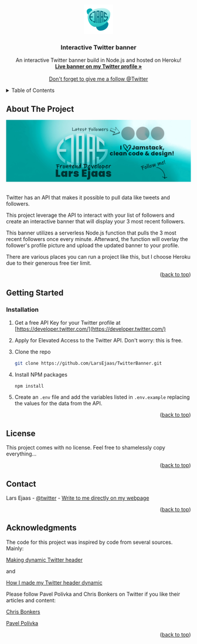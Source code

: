 <div id="top"></div>

<!-- PROJECT LOGO -->
<br />
<div align="center">
  <a href="https://larsEjaas.com/en/">
    <img src="logo.png" alt="Ejaas Logo" width="80" height="80">
  </a>

  <h3 align="center">Interactive Twitter banner</h3>

  <p align="center">
    An interactive Twitter banner build in Node.js and hosted on Heroku!
    <br />
    <a href="https://twitter.com/LarsEjaas"><strong>Live banner on my Twitter profile »</strong></a>
    <br />
    <br />
    <a href="https://twitter.com/LarsEjaas?ref_src=twsrc%5Etfw" class="twitter-follow-button" data-show-count="false">Don't forget to give me a follow @Twitter</a>
  </p>
</div>

<!-- TABLE OF CONTENTS -->
<details>
  <summary>Table of Contents</summary>
  <ol>
    <li>
      <a href="#about-the-project">About The Project</a>
    </li>
    <li>
      <a href="#getting-started">Getting Started</a>
      <ul>
        <li><a href="#installation">Installation</a></li>
      </ul>
    </li>
    <li><a href="#license">License</a></li>
    <li><a href="#contact">Contact</a></li>
    <li><a href="#acknowledgments">Acknowledgments</a></li>
  </ol>
</details>

<!-- ABOUT THE PROJECT -->

## About The Project

[![Product Name Screen Shot][product-screenshot]](1500x500.jpg)
<br />
<br />

Twitter has an API that makes it possible to pull data like tweets and followers.

This project leverage the API to interact with your list of followers and create an interactive banner that will display your 3 most recent followers.

This banner utilizes a serverless Node.js function that pulls the 3 most recent followers once every minute. Afterward, the function will overlay the follower's profile picture and upload the updated banner to your profile.

There are various places you can run a project like this, but I choose Heroku due to their generous free tier limit.

<p align="right">(<a href="#top">back to top</a>)</p>

<!-- GETTING STARTED -->

## Getting Started

### Installation

1. Get a free API Key for your Twitter profile at [https://developer.twitter.com/](https://developer.twitter.com/)

2. Apply for Elevated Access to the Twitter API. Don't worry: this is free.

3. Clone the repo
   ```sh
   git clone https://github.com/LarsEjaas/TwitterBanner.git
   ```
4. Install NPM packages
   ```sh
   npm install
   ```
5. Create an `.env` file and add the variables listed in `.env.example` replacing the values for the data from the API.

<p align="right">(<a href="#top">back to top</a>)</p>

<!-- LICENSE -->

## License

This project comes with no license. Feel free to shamelessly copy everything...

<p align="right">(<a href="#top">back to top</a>)</p>

<!-- CONTACT -->

## Contact

Lars Ejaas - [@twitter](https://twitter.com/larsEjaas) - [Write to me directly on my webpage](https://larsEjaas.com/en/)

<p align="right">(<a href="#top">back to top</a>)</p>

<!-- ACKNOWLEDGMENTS -->

## Acknowledgments

The code for this project was inspired by code from several sources. Mainly:

[Making dynamic Twitter header](https://ppolivka.com/posts/dynamic-twitter-header)

and

[How I made my Twitter header dynamic](https://daily-dev-tips.com/posts/how-i-made-my-twitter-header-dynamic/)

Please follow Pavel Polívka and Chris Bonkers on Twitter if you like their articles and content:

[Chris Bonkers](https://twitter.com/DailyDevTips1)

[Pavel Polívka](https://twitter.com/pavel_polivka)

<p align="right">(<a href="#top">back to top</a>)</p>

<!-- LINKS FOR IMAGES -->

[product-screenshot]: 1500x500.jpg
